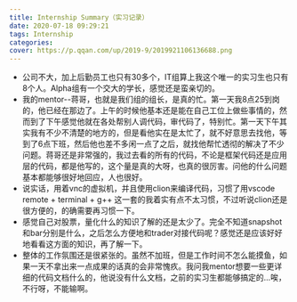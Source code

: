 ```yaml
---
title: Internship Summary（实习记录）
date: 2020-07-18 09:29:21
tags: Internship
categories:
cover: https://p.qqan.com/up/2019-9/2019921106136688.png
---
```

<meta name="referrer" content="no-referrer" />

- 公司不大，加上后勤员工也只有30多个，IT组算上我这个唯一的实习生也只有8个人。Alpha组有一个交大的学长，感觉还是蛮亲切的。
- 我的mentor--蒋哥，也就是我们组的组长，是真的忙。第一天我8点25到岗的，他已经在那边了。上午的时候他基本还是能在自己工位上做些事情的，然而到了下午感觉他就在各处帮别人调代码，审代码了，特别忙。第一天下午其实我有不少不清楚的地方的，但是看他实在是太忙了，就不好意思去找他，等到了6点下班，然后他也差不多闲一点了之后，就找他帮忙透彻的解决了不少问题。蒋哥还是非常强的，我过去看的所有的代码，不论是框架代码还是应用层的代码，都是他写的，这个量是真的大呀，也真的很厉害。问他的什么问题基本都能够很好地回应，人也很好。
- 说实话，用着vnc的虚拟机，并且使用clion来编译代码，习惯了用vscode remote + terminal + g++ 这一套的我着实有点不太习惯，不过听说clion还是很方便的，的确需要再习惯一下。
- 感觉自己对股票，量化什么的知识了解的还是太少了。完全不知道snapshot和bar分别是什么，之后怎么方便地和trader对接代码呢？感觉还是应该好好地看看这方面的知识，再了解一下。
- 整体的工作氛围还是很紧张的。虽然不加班，但是工作时间不怎么能摸鱼，如果一天不拿出来一点成果的话真的会非常愧疚。我问我mentor想要一些更详细的代码文档什么的，他说没有什么文档，之前的实习生都能够搞定的...唉，不行呀，不能输啊。

